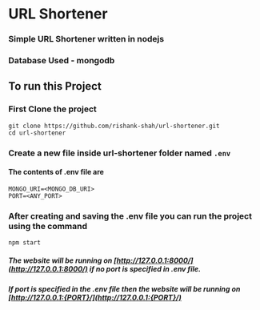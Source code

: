 # URL Shortener

### Simple URL Shortener written in nodejs 
### Database Used - mongodb

## To run this Project

### First Clone the project
```
git clone https://github.com/rishank-shah/url-shortener.git
cd url-shortener
```

### Create a new file inside url-shortener folder named ```.env```
#### The contents of .env file are
```
MONGO_URI=<MONGO_DB_URI>
PORT=<ANY_PORT>
```

### After creating and saving the .env file you can run the project using the command
```
npm start
```

##### The website will be running on  [http://127.0.0.1:8000/](http://127.0.0.1:8000/) if no port is specified in .env file.
##### If port is specified in the .env file then the website will be running on [http://127.0.0.1:{PORT}/](http://127.0.0.1:{PORT}/)
